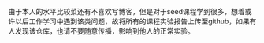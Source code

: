 由于本人的水平比较菜还有不喜欢写博客，但是对于seed课程学到很多，想着或许以后工作学习中遇到该类问题，故将所有的课程实验报告上传至github，如果有人发现该仓库，也请不要随意传播，影响到他人的正常实验。